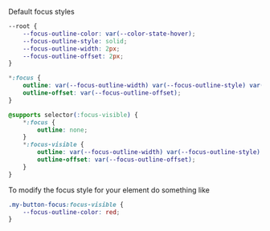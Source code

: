 Default focus styles

```css
--root {
	--focus-outline-color: var(--color-state-hover);
	--focus-outline-style: solid;
	--focus-outline-width: 2px;
	--focus-outline-offset: 2px;
}

*:focus {
	outline: var(--focus-outline-width) var(--focus-outline-style) var(--focus-outline-color);
	outline-offset: var(--focus-outline-offset);
}

@supports selector(:focus-visible) {
	*:focus {
		outline: none;
	}
	*:focus-visible {
		outline: var(--focus-outline-width) var(--focus-outline-style) var(--focus-outline-color);
		outline-offset: var(--focus-outline-offset);
	}
}
```

To modify the focus style for your element do something like

```css
.my-button-focus:focus-visible {
	--focus-outline-color: red;
}
```
